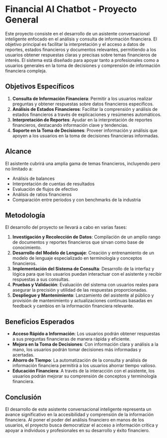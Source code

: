 # Financial AI Chatbot - Proyecto General

Este proyecto consiste en el desarrollo de un asistente conversacional inteligente enfocado en el análisis y consulta de información financiera. El objetivo principal es facilitar la interpretación y el acceso a datos de reportes, estados financieros y documentos relevantes, permitiendo a los usuarios obtener respuestas claras y precisas sobre temas financieros de interés. El sistema está diseñado para apoyar tanto a profesionales como a usuarios generales en la toma de decisiones y comprensión de información financiera compleja.

## Objetivos Específicos

1. **Consulta de Información Financiera**: Permitir a los usuarios realizar preguntas y obtener respuestas sobre datos financieros específicos.
2. **Análisis de Estados Financieros**: Facilitar la comprensión y análisis de estados financieros a través de explicaciones y resúmenes automáticos.
3. **Interpretación de Reportes**: Ayudar en la interpretación de reportes financieros, destacando información clave y tendencias.
4. **Soporte en la Toma de Decisiones**: Proveer información y análisis que apoyen a los usuarios en la toma de decisiones financieras informadas.

## Alcance

El asistente cubrirá una amplia gama de temas financieros, incluyendo pero no limitado a:

- Análisis de balances
- Interpretación de cuentas de resultados
- Evaluación de flujos de efectivo
- Análisis de ratios financieros
- Comparación entre períodos y con benchmarks de la industria

## Metodología

El desarrollo del proyecto se llevará a cabo en varias fases:

1. **Investigación y Recolección de Datos**: Compilación de un amplio rango de documentos y reportes financieros que sirvan como base de conocimiento.
2. **Desarrollo del Modelo de Lenguaje**: Creación y entrenamiento de un modelo de lenguaje especializado en terminología y conceptos financieros.
3. **Implementación del Sistema de Consulta**: Desarrollo de la interfaz y lógica para que los usuarios puedan interactuar con el asistente y recibir respuestas a sus consultas.
4. **Pruebas y Validación**: Evaluación del sistema con usuarios reales para asegurar la precisión y utilidad de las respuestas proporcionadas.
5. **Despliegue y Mantenimiento**: Lanzamiento del asistente al público y provisión de mantenimiento y actualizaciones continuas basadas en feedback y cambios en la información financiera relevante.

## Beneficios Esperados

- **Acceso Rápido a Información**: Los usuarios podrán obtener respuestas a sus preguntas financieras de manera rápida y eficiente.
- **Mejora en la Toma de Decisiones**: Con información clara y análisis a la mano, los usuarios podrán tomar decisiones más informadas y acertadas.
- **Ahorro de Tiempo**: La automatización de la consulta y análisis de información financiera permitirá a los usuarios ahorrar tiempo valioso.
- **Educación Financiera**: A través de la interacción con el asistente, los usuarios podrán mejorar su comprensión de conceptos y terminología financiera.

## Conclusión

El desarrollo de este asistente conversacional inteligente representa un avance significativo en la accesibilidad y comprensión de la información financiera. Al poner el poder del análisis financiero en manos de los usuarios, el proyecto busca democratizar el acceso a información crítica y apoyar a individuos y profesionales en su desarrollo y éxito financiero.